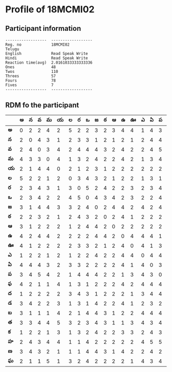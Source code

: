 



# Profile of 18MCMI02

## Participant information



```
------------------  ------------------
Reg. no             18MCMI02
Telugu
English             Read Speak Write
Hindi               Read Speak Write
Reaction time(avg)  2.0161033333333336
Ones                48
Twos                110
Threes              57
Fours               78
Fives               7
------------------  ------------------
```  

## RDM fo the participant
  
  
|       |   అ |   న |   వ |   మ |   య |   ల |   ర |   ఒ |   జ |   ఠ |   ఆ |   ఉ |   ఊ |   ఎ |   ఏ |   ప |   ఫ |   ద |   డ |   బ |   త |   క |   హ |   ణ |   ఘ |
|-------|-----|-----|-----|-----|-----|-----|-----|-----|-----|-----|-----|-----|-----|-----|-----|-----|-----|-----|-----|-----|-----|-----|-----|-----|-----|
| **అ** |   0 |   2 |   2 |   4 |   2 |   5 |   2 |   2 |   3 |   2 |   3 |   4 |   4 |   1 |   4 |   3 |   4 |   1 |   3 |   3 |   3 |   1 |   2 |   3 |   2 |
| **న** |   2 |   0 |   4 |   3 |   1 |   2 |   3 |   3 |   1 |   2 |   1 |   2 |   1 |   2 |   4 |   4 |   2 |   2 |   4 |   1 |   3 |   2 |   4 |   4 |   1 |
| **వ** |   2 |   4 |   0 |   3 |   4 |   2 |   4 |   4 |   4 |   3 |   2 |   4 |   2 |   2 |   4 |   5 |   1 |   2 |   2 |   1 |   4 |   2 |   3 |   3 |   1 |
| **మ** |   4 |   3 |   3 |   0 |   4 |   1 |   3 |   2 |   4 |   2 |   2 |   4 |   2 |   1 |   3 |   4 |   1 |   2 |   2 |   1 |   4 |   1 |   4 |   2 |   5 |
| **య** |   2 |   1 |   4 |   4 |   0 |   2 |   1 |   2 |   3 |   1 |   2 |   2 |   2 |   2 |   2 |   2 |   4 |   2 |   3 |   4 |   5 |   3 |   4 |   1 |   1 |
| **ల** |   5 |   2 |   2 |   1 |   2 |   0 |   3 |   4 |   3 |   2 |   1 |   2 |   2 |   1 |   3 |   1 |   1 |   3 |   1 |   2 |   3 |   1 |   1 |   1 |   3 |
| **ర** |   2 |   3 |   4 |   3 |   1 |   3 |   0 |   5 |   2 |   4 |   2 |   2 |   3 |   2 |   3 |   4 |   3 |   4 |   3 |   1 |   2 |   3 |   1 |   1 |   2 |
| **ఒ** |   2 |   3 |   4 |   2 |   2 |   4 |   5 |   0 |   4 |   3 |   4 |   2 |   3 |   2 |   2 |   4 |   1 |   3 |   1 |   4 |   3 |   2 |   4 |   4 |   4 |
| **జ** |   3 |   1 |   4 |   4 |   3 |   3 |   2 |   4 |   0 |   2 |   4 |   4 |   2 |   4 |   2 |   4 |   2 |   1 |   4 |   4 |   4 |   4 |   2 |   4 |   2 |
| **ఠ** |   2 |   2 |   3 |   2 |   1 |   2 |   4 |   3 |   2 |   0 |   2 |   4 |   1 |   2 |   2 |   2 |   2 |   2 |   2 |   3 |   3 |   2 |   2 |   3 |   2 |
| **ఆ** |   3 |   1 |   2 |   2 |   2 |   1 |   2 |   4 |   4 |   2 |   0 |   2 |   2 |   2 |   2 |   2 |   2 |   2 |   2 |   1 |   1 |   2 |   2 |   1 |   2 |
| **ఉ** |   4 |   2 |   4 |   4 |   2 |   2 |   2 |   2 |   4 |   4 |   2 |   0 |   4 |   4 |   4 |   1 |   4 |   2 |   4 |   2 |   1 |   3 |   2 |   4 |   2 |
| **ఊ** |   4 |   1 |   2 |   2 |   2 |   2 |   3 |   3 |   2 |   1 |   2 |   4 |   0 |   4 |   1 |   3 |   2 |   1 |   1 |   2 |   3 |   3 |   2 |   2 |   1 |
| **ఎ** |   1 |   2 |   2 |   1 |   2 |   1 |   2 |   2 |   4 |   2 |   2 |   4 |   4 |   0 |   4 |   4 |   4 |   3 |   2 |   4 |   4 |   2 |   4 |   2 |   4 |
| **ఏ** |   4 |   4 |   4 |   3 |   2 |   3 |   3 |   2 |   2 |   2 |   2 |   4 |   1 |   4 |   0 |   3 |   4 |   4 |   3 |   4 |   3 |   4 |   5 |   4 |   3 |
| **ప** |   3 |   4 |   5 |   4 |   2 |   1 |   4 |   4 |   4 |   2 |   2 |   1 |   3 |   4 |   3 |   0 |   4 |   4 |   2 |   4 |   4 |   3 |   5 |   2 |   4 |
| **ఫ** |   4 |   2 |   1 |   1 |   4 |   1 |   3 |   1 |   2 |   2 |   2 |   4 |   2 |   4 |   4 |   4 |   0 |   2 |   3 |   2 |   3 |   2 |   3 |   3 |   4 |
| **ద** |   1 |   2 |   2 |   2 |   2 |   3 |   4 |   3 |   1 |   2 |   2 |   2 |   1 |   3 |   4 |   4 |   2 |   0 |   2 |   1 |   2 |   4 |   2 |   1 |   2 |
| **డ** |   3 |   4 |   2 |   2 |   3 |   1 |   3 |   1 |   4 |   2 |   2 |   4 |   1 |   2 |   3 |   2 |   3 |   2 |   0 |   2 |   2 |   4 |   4 |   2 |   3 |
| **బ** |   3 |   1 |   1 |   1 |   4 |   2 |   1 |   4 |   4 |   3 |   1 |   2 |   2 |   4 |   4 |   4 |   2 |   1 |   2 |   0 |   2 |   3 |   3 |   2 |   4 |
| **త** |   3 |   3 |   4 |   4 |   5 |   3 |   2 |   3 |   4 |   3 |   1 |   1 |   3 |   4 |   3 |   4 |   3 |   2 |   2 |   2 |   0 |   2 |   2 |   3 |   2 |
| **క** |   1 |   2 |   2 |   1 |   3 |   1 |   3 |   2 |   4 |   2 |   2 |   3 |   3 |   2 |   4 |   3 |   2 |   4 |   4 |   3 |   2 |   0 |   1 |   2 |   2 |
| **హ** |   2 |   4 |   3 |   4 |   4 |   1 |   1 |   4 |   2 |   2 |   2 |   2 |   2 |   4 |   5 |   5 |   3 |   2 |   4 |   3 |   2 |   1 |   0 |   3 |   4 |
| **ణ** |   3 |   4 |   3 |   2 |   1 |   1 |   1 |   4 |   4 |   3 |   1 |   4 |   2 |   2 |   4 |   2 |   3 |   1 |   2 |   2 |   3 |   2 |   3 |   0 |   2 |
| **ఘ** |   2 |   1 |   1 |   5 |   1 |   3 |   2 |   4 |   2 |   2 |   2 |   2 |   1 |   4 |   3 |   4 |   4 |   2 |   3 |   4 |   2 |   2 |   4 |   2 |   0 |